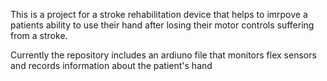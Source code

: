 This is a project for a stroke rehabilitation device that helps to imrpove a patients ability to use their hand after losing their motor controls suffering from a stroke.

Currently the repository includes an ardiuno file that monitors flex sensors and records information about the patient's hand